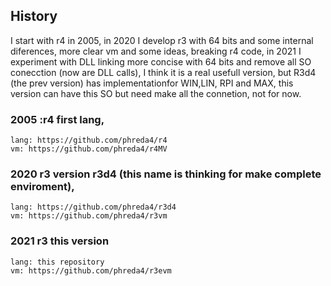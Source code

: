 ## History

I start with r4 in 2005, in 2020 I develop r3 with 64 bits and some internal diferences, more clear vm and some ideas, breaking r4 code, in 2021 I experiment with DLL linking more concise with 64 bits and remove all SO conecction (now are DLL calls), I think it is a real usefull version, but R3d4 (the prev version) has implementationfor WIN,LIN, RPI and MAX, this version can have this SO but need make all the connetion, not for now.

### 2005 :r4 first lang, 
	lang: https://github.com/phreda4/r4   
	vm: https://github.com/phreda4/r4MV

### 2020 r3 version r3d4 (this name is thinking for make complete enviroment), 
	lang: https://github.com/phreda4/r3d4 
	vm: https://github.com/phreda4/r3vm

### 2021 r3 this version
	lang: this repository
	vm: https://github.com/phreda4/r3evm
